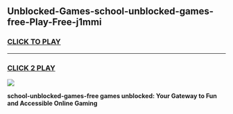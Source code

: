 
## Unblocked-Games-school-unblocked-games-free-Play-Free-j1mmi
<h3>
<a href="https://premium76.site?title=school-unblocked-games-free&ref=20A">CLICK TO PLAY</a></h3>
<hr>

<h3>
<a href="https://premium76.site?title=school-unblocked-games-free&ref=20A">CLICK 2 PLAY</a>
  
</h3>

<a href="https://premium76.site?title=school-unblocked-games-free&ref=20A"><img src="https://clearcache.store/games.png"></a>


**school-unblocked-games-free games unblocked: Your Gateway to Fun and Accessible Online Gaming**
